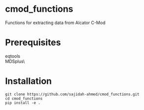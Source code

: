# cmod_functions
Functions for extracting data from Alcator C-Mod

# Prerequisites
eqtools\
MDSplus\

# Installation
```
git clone https://github.com/sajidah-ahmed/cmod_functions.git
cd cmod_functions
pip install -e .

```
